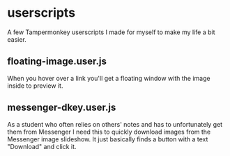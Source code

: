 # userscripts
A few Tampermonkey userscripts I made for myself to make my life a bit easier.

## floating-image.user.js

When you hover over a link you'll get a floating window with the image inside to preview it.

## messenger-dkey.user.js

As a student who often relies on others' notes and has to unfortunately get them from Messenger I need this to quickly download images from the Messenger image slideshow. It just basically finds a button with a text "Download" and click it.
